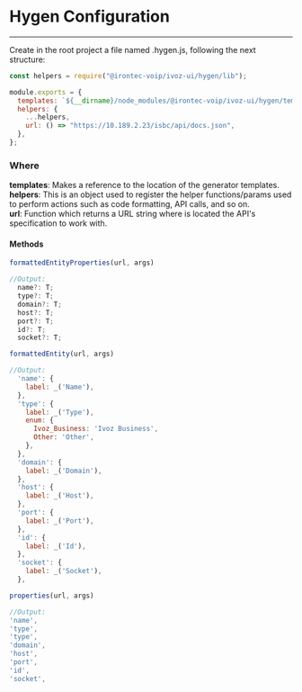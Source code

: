 # Hygen Configuration
***
Create in the root project a file named .hygen.js, following the next structure:

```javascript
const helpers = require("@irontec-voip/ivoz-ui/hygen/lib");

module.exports = {
  templates: `${__dirname}/node_modules/@irontec-voip/ivoz-ui/hygen/templates`,
  helpers: {
    ...helpers,
    url: () => "https://10.189.2.23/isbc/api/docs.json",
  },
};
```
### Where

**templates**: Makes a reference to the location of the generator templates.<br>
**helpers**: This is an object used to register the helper functions/params used to perform actions such as code formatting, API calls, and so on.<br>
**url**: Function which returns a URL string where is located the API's specification to work with.<br>

#### Methods
```javascript
formattedEntityProperties(url, args)

//Output:
  name?: T;
  type?: T;
  domain?: T;
  host?: T;
  port?: T;
  id?: T;
  socket?: T;
```
```javascript
formattedEntity(url, args)

//Output:
  'name': {
    label: _('Name'),
  },
  'type': {
    label: _('Type'),
    enum: {
      Ivoz_Business: 'Ivoz Business',
      Other: 'Other',
    },
  },
  'domain': {
    label: _('Domain'),
  },
  'host': {
    label: _('Host'),
  },
  'port': {
    label: _('Port'),
  },
  'id': {
    label: _('Id'),
  },
  'socket': {
    label: _('Socket'),
  },
```
```javascript
properties(url, args)

//Output:
'name',
'type',
'type',
'domain',
'host',
'port',
'id',
'socket',
```
